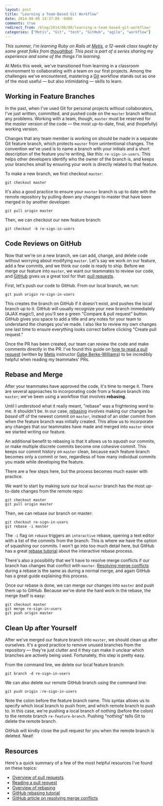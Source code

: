 ```yaml
---
layout: post
title: "Learning a Team-Based Git Workflow"
date: 2014-08-08 14:37:09 -0400
comments: true
redirect_from: /blog/2014/08/08/learning-a-team-based-git-workflow/
categories: ["Metis", "Git", "tech", "GitHub", "agile", "workflow"]
---
```



*This summer, I'm learning Ruby on Rails at [Metis], a 12-week class taught by some great folks from [thoughtbot]. This post is part of a series sharing my experience and some of the things I'm learning.*

[Metis]: http://www.thisismetis.com
[thoughtbot]: http://www.thoughtbot.com

At Metis this week, we've transitioned from learning in a classroom environment to collaborating with a team on our first projects. Among the challenges we've encountered, mastering a [Git] workflow stands out as one of the most useful — but also intimidating — skills to learn.

[Git]: http://en.wikipedia.org/wiki/Git_%28software%29

<!-- More -->

## Working in Feature Branches

In the past, when I've used Git for personal projects without collaborators, I've just written, committed, and pushed code on the `master` branch without any problems. Working with a team, though, `master` must be reserved for the *master* version of the code — the most up-to-date, final, and (hopefully) working version.

Changes that any team member is working on should be made in a separate Git feature branch, which protects `master` from unintentional changes. The convention we've used is to name a branch with your initials and a short description of the feature you're writing, like this: `re-sign-in-users`. This helps other developers identify who the owner of the branch is, and keeps your branches small by ensuring your work is directly related to that feature.

To make a new branch, we first checkout `master`:

```
git checkout master
```

It's also a good practice to ensure your `master` branch is up to date with the remote repository by pulling down any changes to master that have been merged in by another developer:

```
git pull origin master
```

Then, we can checkout our new feature branch:

```
git checkout -b re-sign-in-users
```

## Code Reviews on GitHub

Now that we're on a new branch, we can add, change, and delete code without worrying about modifying `master`. Let's say we work on our feature, add a few commits, and we think our code is ready to ship. Before we merge our feature into `master`, we want our teammates to review our code, and [GitHub] gives us a great tool for that: [pull requests].

First, let's push our code to GitHub. From our local branch, we run:

```
git push origin re-sign-in-users
```

This creates the branch on GitHub if it doesn't exist, and pushes the local branch up to it. GitHub will usually recognize your new branch immediately (AJAX magic!), and you'll see a green "Compare & pull request" button. GitHub gives you space to add a title and any notes for your team to understand the changes you've made. I also like to review my own changes one last time to ensure everything looks correct before clicking "Create pull request."

Once the PR has been created, our team can review the code and make comments directly in the PR. I've found this guide on [how to read a pull request] (written by [Metis] instructor [Gabe Berke-Williams]) to be incredibly helpful when reading my teammates' PRs.

[GitHub]: https://github.com
[pull requests]: https://help.github.com/articles/using-pull-requests
[how to read a pull request]: https://gist.github.com/gabebw/39adacfb03c7308644de
[Metis]: http://www.thisismetis.com
[Gabe Berke-Williams]: http://gabebw.com/

## Rebase and Merge

After your teammates have approved the code, it's time to merge it. There are several approaches to incorporating code from a feature branch into `master`; we've been using a workflow that involves **rebasing**. 

Until I understood what it really meant, "rebase" was a frightening word to me. It shouldn't be. In our case, [rebasing] involves making our changes be *based* off of the newest commit on `master`, instead of an older commit from when the feature branch was initially created. This allow us to incorporate any changes that our teammates have made and merged into `master` since we started writing our feature.

An additional benefit to rebasing is that it allows us to *squash* our commits, or make multiple discrete commits become one cohesive commit. This keeps our commit history on `master` clean, because each feature branch becomes only a commit or two, regardless of how many individual commits you made while developing the feature.

There are a few steps here, but the process becomes much easier with practice.

We want to start by making sure our local `master` branch has the most up-to-date changes from the remote repo:

```
git checkout master
git pull origin master
```

Then, we can rebase our branch on master:

```
git checkout re-sign-in-users
git rebase -i master
```

The `-i` flag on `rebase` triggers an `interactive` rebase, opening a text editor with a list of the commits from the branch. This is where we have the option of squashing our commits. I won't go into too much detail here, but GitHub has a great [rebase tutorial] about the interactive rebase process.

There's also a possibility that we'll have to resolve merge conflicts if our branch has changes that conflict with `master`. [Resolving merge conflicts] during a rebase is the same as during a normal merge, and again GitHub has a great guide explaining this process.

Once our rebase is done, we can merge our changes into `master` and push them up to GitHub. Because we've done the hard work in the rebase, the merge itself is easy:

```
git checkout master
git merge re-sign-in-users
git push origin master
```

[rebasing]: https://www.atlassian.com/git/tutorial/rewriting-git-history#!rebase
[rebase tutorial]: https://help.github.com/articles/using-git-rebase
[Resolving merge conflicts]: https://help.github.com/articles/resolving-a-merge-conflict-from-the-command-line

## Clean Up after Yourself

After we've merged our feature branch into `master`, we should clean up after ourselves. It's a good practice to remove unused branches from the repository — they're just clutter and it they can make it unclear which branches are actively being used. Fortunately, this step is pretty easy.

From the command line, we delete our local feature branch:

```
git branch -d re-sign-in-users
```

We can also delete our remote GitHub branch using the command line:

```
git push origin :re-sign-in-users
```

Note the colon before the feature branch name. This syntax allows us to specify which local branch to push from, and which remote branch to push to. In this case, we're pushing a local branch of nothing (before the colon) to the remote branch `re-feature-branch`. Pushing "nothing" tells Git to delete the remote branch.

GitHub will kindly close the pull request for you when the remote branch is deleted. Neat!

## Resources

Here's a quick summary of a few of the most helpful resources I've found on these topics:

* [Overview of pull requests]
* [Reading a pull request]
* [Overview of rebasing]
* [GitHub rebasing tutorial]
* [GitHub article on resolving merge conflicts]

[Overview of pull requests]: https://help.github.com/articles/using-pull-requests
[Reading a pull request]: https://gist.github.com/gabebw/39adacfb03c7308644de
[Overview of rebasing]: https://www.atlassian.com/git/tutorial/rewriting-git-history#!rebase
[GitHub rebasing tutorial]: https://help.github.com/articles/using-git-rebase
[GitHub article on resolving merge conflicts]: https://help.github.com/articles/resolving-a-merge-conflict-from-the-command-line
